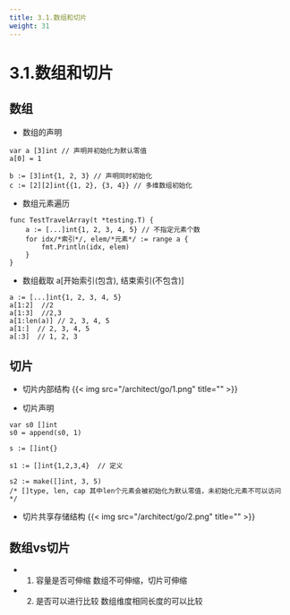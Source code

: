 ```yaml
---
title: 3.1.数组和切片
weight: 31
---
```

# 3.1.数组和切片
## 数组
* 数组的声明
```$xslt
var a [3]int // 声明并初始化为默认零值
a[0] = 1

b := [3]int{1, 2, 3} // 声明同时初始化
c := [2][2]int{{1, 2}, {3, 4}} // 多维数组初始化
```
* 数组元素遍历
```$xslt
func TestTravelArray(t *testing.T) {
    a := [...]int{1, 2, 3, 4, 5} // 不指定元素个数
    for idx/*索引*/, elem/*元素*/ := range a {
        fmt.Println(idx, elem)
    }
}
```

* 数组截取
a[开始索引(包含), 结束索引(不包含)]
```$xslt
a := [...]int{1, 2, 3, 4, 5}
a[1:2]  //2
a[1:3]  //2,3
a[1:len(a)] // 2, 3, 4, 5
a[1:]  // 2, 3, 4, 5
a[:3]  // 1, 2, 3
```

## 切片
* 切片内部结构
{{< img src="/architect/go/1.png" title="" >}}

* 切片声明
```$xslt
var s0 []int
s0 = append(s0, 1)

s := []int{}

s1 := []int{1,2,3,4}  // 定义

s2 := make([]int, 3, 5)
/* []type, len, cap 其中len个元素会被初始化为默认零值，未初始化元素不可以访问 */
```

* 切片共享存储结构
{{< img src="/architect/go/2.png" title="" >}}

## 数组vs切片
* 1. 容量是否可伸缩  数组不可伸缩，切片可伸缩
* 2. 是否可以进行比较  数组维度相同长度的可以比较


